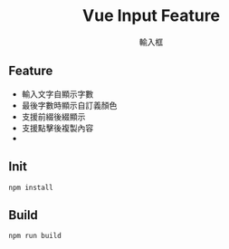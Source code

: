 <h1 align="center">Vue Input Feature</h1>

<p align="center">
 輸入框
</p>

## Feature
- 輸入文字自顯示字數
- 最後字數時顯示自訂義顏色
- 支援前綴後綴顯示
- 支援點擊後複製內容
-


## Init
```
npm install
```

## Build
```
npm run build
```